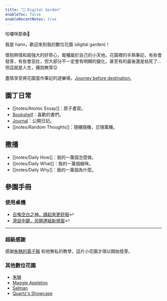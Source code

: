 ```yaml
---
title: "🌵 Digital Garden"
enableToc: false
enableRecentNotes: true
---
```


哈囉咪那桑👋

我是 hann，歡迎來到我的數位花園 (digital garden)！

懷抱熱情和超強大的好奇心，栽種屬於自己的小天地。花園裡的半熟筆記，有些會發芽，有些會茁壯，但大部分不一定會有明顯的變化，甚至有的最後還是枯死了...但這就是人生，擁抱無常😉

盡情享受將花園當作筆記的遊樂場，[Journey before destination.](https://aliabdaal.com/journey-before-destination/)


## 園丁日常

- [[notes/Atomic Essay]]：原子書寫。
- [Bookshelf](notes/Bookshelf.md)：喜歡的書們。
- [Journal](notes/Journal.md)：公開日記。
- [[notes/Random Thoughts]]：隨機隨機，日理萬機。

## 撒播

- [[notes/Daily How]]：我的一萬個怎麼做。
- [[notes/Daily What]]：我的一萬個蝦咪。
- [[notes/Daily Why]]：我的一萬個為什麼。

## 參園手冊

### 使用桌機

- [召喚空白之神，讀起來更舒服](https://chrome.google.com/webstore/detail/%E7%82%BA%E4%BB%80%E9%BA%BC%E4%BD%A0%E5%80%91%E5%B0%B1%E6%98%AF%E4%B8%8D%E8%83%BD%E5%8A%A0%E5%80%8B%E7%A9%BA%E6%A0%BC%E5%91%A2%EF%BC%9F/paphcfdffjnbcgkokihcdjliihicmbpd)↩︎
- [滑鼠中鍵，另開連結新視窗](https://ppt.cc/ojO4)↩︎

---

### 超級感謝

感謝[朱騏的電子報](https://henrychu.substack.com/p/no94-7) 和他無私的教學，這片小花園才得以開始發芽。


### 其他數位花園

- [朱騏](https://chichu.me/)
- [Maggie Appleton](https://maggieappleton.com/garden)
- [Salman](https://salman.io/notes/digital-gardens/)
- [Quartz's Showcase](https://quartz.jzhao.xyz/notes/showcase/)
